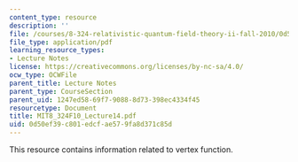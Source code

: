 ```yaml
---
content_type: resource
description: ''
file: /courses/8-324-relativistic-quantum-field-theory-ii-fall-2010/0d50ef39c801edcfae579fa8d371c85d_MIT8_324F10_Lecture14.pdf
file_type: application/pdf
learning_resource_types:
- Lecture Notes
license: https://creativecommons.org/licenses/by-nc-sa/4.0/
ocw_type: OCWFile
parent_title: Lecture Notes
parent_type: CourseSection
parent_uid: 1247ed58-69f7-9088-8d73-398ec4334f45
resourcetype: Document
title: MIT8_324F10_Lecture14.pdf
uid: 0d50ef39-c801-edcf-ae57-9fa8d371c85d
---
```

This resource contains information related to vertex function.